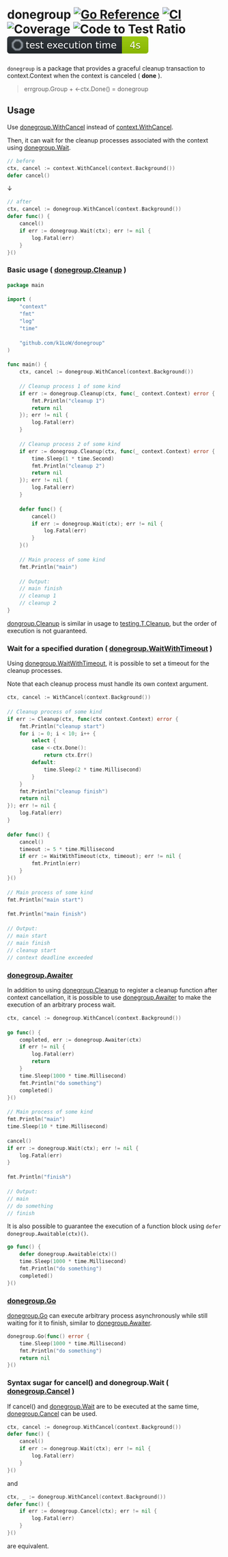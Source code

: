 # donegroup [![Go Reference](https://pkg.go.dev/badge/github.com/k1LoW/donegroup.svg)](https://pkg.go.dev/github.com/k1LoW/donegroup) [![CI](https://github.com/k1LoW/donegroup/actions/workflows/ci.yml/badge.svg)](https://github.com/k1LoW/donegroup/actions/workflows/ci.yml) ![Coverage](https://raw.githubusercontent.com/k1LoW/octocovs/main/badges/k1LoW/donegroup/coverage.svg) ![Code to Test Ratio](https://raw.githubusercontent.com/k1LoW/octocovs/main/badges/k1LoW/donegroup/ratio.svg) ![Test Execution Time](https://raw.githubusercontent.com/k1LoW/octocovs/main/badges/k1LoW/donegroup/time.svg)

`donegroup` is a package that provides a graceful cleanup transaction to context.Context when the context is canceled ( **done** ).

> errgroup.Group + <-ctx.Done() = donegroup

## Usage

Use [donegroup.WithCancel](https://pkg.go.dev/github.com/k1LoW/donegroup#WithCancel) instead of [context.WithCancel](https://pkg.go.dev/context#WithCancel).

Then, it can wait for the cleanup processes associated with the context using [donegroup.Wait](https://pkg.go.dev/github.com/k1LoW/donegroup#Wait).

``` go
// before
ctx, cancel := context.WithCancel(context.Background())
defer cancel()
```

↓

``` go
// after
ctx, cancel := donegroup.WithCancel(context.Background())
defer func() {
	cancel()
	if err := donegroup.Wait(ctx); err != nil {
		log.Fatal(err)
	}
}()
```

### Basic usage ( [donegroup.Cleanup](https://pkg.go.dev/github.com/k1LoW/donegroup#Cleanup) )

```go
package main

import (
	"context"
	"fmt"
	"log"
	"time"

	"github.com/k1LoW/donegroup"
)

func main() {
	ctx, cancel := donegroup.WithCancel(context.Background())

	// Cleanup process 1 of some kind
	if err := donegroup.Cleanup(ctx, func(_ context.Context) error {
		fmt.Println("cleanup 1")
		return nil
	}); err != nil {
		log.Fatal(err)
	}

	// Cleanup process 2 of some kind
	if err := donegroup.Cleanup(ctx, func(_ context.Context) error {
		time.Sleep(1 * time.Second)
		fmt.Println("cleanup 2")
		return nil
	}); err != nil {
		log.Fatal(err)
	}

	defer func() {
		cancel()
		if err := donegroup.Wait(ctx); err != nil {
			log.Fatal(err)
		}
	}()

	// Main process of some kind
	fmt.Println("main")

	// Output:
	// main finish
	// cleanup 1
	// cleanup 2
}
```

[dongroup.Cleanup](https://pkg.go.dev/github.com/k1LoW/donegroup#Cleanup) is similar in usage to [testing.T.Cleanup](https://pkg.go.dev/testing#T.Cleanup), but the order of execution is not guaranteed.

### Wait for a specified duration ( [donegroup.WaitWithTimeout](https://pkg.go.dev/github.com/k1LoW/donegroup#WaitWithTimeout) )

Using [donegroup.WaitWithTimeout](https://pkg.go.dev/github.com/k1LoW/donegroup#WaitWithTimeout), it is possible to set a timeout for the cleanup processes.

Note that each cleanup process must handle its own context argument.

```go
ctx, cancel := WithCancel(context.Background())

// Cleanup process of some kind
if err := Cleanup(ctx, func(ctx context.Context) error {
	fmt.Println("cleanup start")
	for i := 0; i < 10; i++ {
		select {
		case <-ctx.Done():
			return ctx.Err()
		default:
			time.Sleep(2 * time.Millisecond)
		}
	}
	fmt.Println("cleanup finish")
	return nil
}); err != nil {
	log.Fatal(err)
}

defer func() {
	cancel()
	timeout := 5 * time.Millisecond
	if err := WaitWithTimeout(ctx, timeout); err != nil {
		fmt.Println(err)
	}
}()

// Main process of some kind
fmt.Println("main start")

fmt.Println("main finish")

// Output:
// main start
// main finish
// cleanup start
// context deadline exceeded
```

### [donegroup.Awaiter](https://pkg.go.dev/github.com/k1LoW/donegroup#Awaiter)

In addition to using [donegroup.Cleanup](https://pkg.go.dev/github.com/k1LoW/donegroup#Cleanup) to register a cleanup function after context cancellation, it is possible to use [donegroup.Awaiter](https://pkg.go.dev/github.com/k1LoW/donegroup#Awaiter) to make the execution of an arbitrary process wait.

``` go
ctx, cancel := donegroup.WithCancel(context.Background())

go func() {
	completed, err := donegroup.Awaiter(ctx)
	if err != nil {
		log.Fatal(err)
		return
	}
	time.Sleep(1000 * time.Millisecond)
	fmt.Println("do something")
	completed()
}()

// Main process of some kind
fmt.Println("main")
time.Sleep(10 * time.Millisecond)

cancel()
if err := donegroup.Wait(ctx); err != nil {
	log.Fatal(err)
}

fmt.Println("finish")

// Output:
// main
// do something
// finish
```

It is also possible to guarantee the execution of a function block using `defer donegroup.Awaitable(ctx)()`.

``` go
go func() {
	defer donegroup.Awaitable(ctx)()
	time.Sleep(1000 * time.Millisecond)
	fmt.Println("do something")
	completed()
}()
```

### [donegroup.Go](https://pkg.go.dev/github.com/k1LoW/donegroup#Go)

[donegroup.Go](https://pkg.go.dev/github.com/k1LoW/donegroup#Go) can execute arbitrary process asynchronously while still waiting for it to finish, similar to [donegroup.Awaiter](https://pkg.go.dev/github.com/k1LoW/donegroup#Awaiter).

``` go
donegroup.Go(func() error {
	time.Sleep(1000 * time.Millisecond)
	fmt.Println("do something")
	return nil
}()
```

### Syntax sugar for cancel() and donegroup.Wait ( [donegroup.Cancel](https://pkg.go.dev/github.com/k1LoW/donegroup#Cancel) )

If cancel() and [donegroup.Wait](https://pkg.go.dev/github.com/k1LoW/donegroup#Wait) are to be executed at the same time, [donegroup.Cancel](https://pkg.go.dev/github.com/k1LoW/donegroup#Cancel) can be used.

``` go
ctx, cancel := donegroup.WithCancel(context.Background())
defer func() {
	cancel()
	if err := donegroup.Wait(ctx); err != nil {
		log.Fatal(err)
	}
}()
```

and

``` go
ctx, _ := donegroup.WithCancel(context.Background())
defer func() {
	if err := donegroup.Cancel(ctx); err != nil {
		log.Fatal(err)
	}
}()
```

are equivalent.

